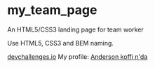 # my_team_page <br>
<p>An HTML5/CSS3 landing page for team worker</p>
<p>Use HTML5, CSS3 and BEM naming.</p>
<a href="devchallenges.io">devchallenges.io</a>
My profile: <a href="https://devchallenges.io/profile/EOHrkMoss8PqWybOMIOm">Anderson koffi n'da</a>
